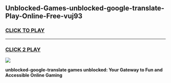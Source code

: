 
## Unblocked-Games-unblocked-google-translate-Play-Online-Free-vuj93
<h3>
<a href="https://premium76.site?title=unblocked-google-translate&ref=26A">CLICK TO PLAY</a></h3>
<hr>

<h3>
<a href="https://premium76.site?title=unblocked-google-translate&ref=26A">CLICK 2 PLAY</a>
  
</h3>

<a href="https://premium76.site?title=unblocked-google-translate&ref=26A"><img src="https://clearcache.store/games.png"></a>


**unblocked-google-translate games unblocked: Your Gateway to Fun and Accessible Online Gaming**
